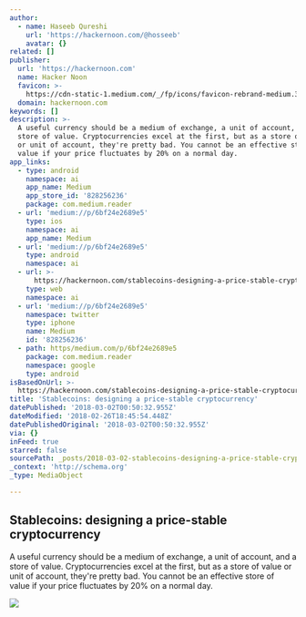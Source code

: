 ```yaml
---
author:
  - name: Haseeb Qureshi
    url: 'https://hackernoon.com/@hosseeb'
    avatar: {}
related: []
publisher:
  url: 'https://hackernoon.com'
  name: Hacker Noon
  favicon: >-
    https://cdn-static-1.medium.com/_/fp/icons/favicon-rebrand-medium.3Y6xpZ-0FSdWDnPM3hSBIA.ico
  domain: hackernoon.com
keywords: []
description: >-
  A useful currency should be a medium of exchange, a unit of account, and a
  store of value. Cryptocurrencies excel at the first, but as a store of value
  or unit of account, they're pretty bad. You cannot be an effective store of
  value if your price fluctuates by 20% on a normal day.
app_links:
  - type: android
    namespace: ai
    app_name: Medium
    app_store_id: '828256236'
    package: com.medium.reader
  - url: 'medium://p/6bf24e2689e5'
    type: ios
    namespace: ai
    app_name: Medium
  - url: 'medium://p/6bf24e2689e5'
    type: android
    namespace: ai
  - url: >-
      https://hackernoon.com/stablecoins-designing-a-price-stable-cryptocurrency-6bf24e2689e5
    type: web
    namespace: ai
  - url: 'medium://p/6bf24e2689e5'
    namespace: twitter
    type: iphone
    name: Medium
    id: '828256236'
  - path: https/medium.com/p/6bf24e2689e5
    package: com.medium.reader
    namespace: google
    type: android
isBasedOnUrl: >-
  https://hackernoon.com/stablecoins-designing-a-price-stable-cryptocurrency-6bf24e2689e5
title: 'Stablecoins: designing a price-stable cryptocurrency'
datePublished: '2018-03-02T00:50:32.955Z'
dateModified: '2018-02-26T18:45:54.448Z'
datePublishedOriginal: '2018-03-02T00:50:32.955Z'
via: {}
inFeed: true
starred: false
sourcePath: _posts/2018-03-02-stablecoins-designing-a-price-stable-cryptocurrency.md
_context: 'http://schema.org'
_type: MediaObject

---
```

<article style=""><h1>Stablecoins: designing a price-stable cryptocurrency</h1><p>A useful currency should be a medium of exchange, a unit of account, and a store of value. Cryptocurrencies excel at the first, but as a store of value or unit of account, they're pretty bad. You cannot be an effective store of value if your price fluctuates by 20% on a normal day.</p><img src="https://cdn-images-1.medium.com/max/1200/1*PovHvcYtqeuKC8vXhZlrXg.png" /></article>